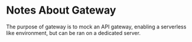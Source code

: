 # Notes About Gateway

The purpose of gateway is to mock an API gateway, enabling a serverless 
like environment, but can be ran on a dedicated server.